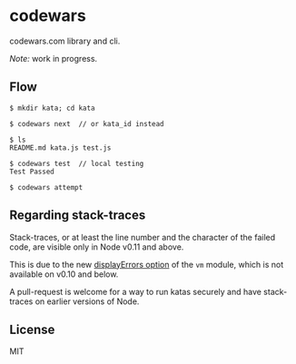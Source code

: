 codewars
========

codewars.com library and cli.

*Note:* work in progress.

Flow
----

```
$ mkdir kata; cd kata

$ codewars next  // or kata_id instead

$ ls
README.md kata.js test.js

$ codewars test  // local testing
Test Passed

$ codewars attempt
```


Regarding stack-traces
----------------------

Stack-traces, or at least the line number and the character
of the failed code, are visible only in Node v0.11 and above.

This is due to the new [displayErrors option](http://nodejs.org/dist/v0.11.11/docs/api/vm.html#vm_script_runinthiscontext_options) of the
`vm` module, which is not available on v0.10 and below.

A pull-request is welcome for a way to run katas securely and
have stack-traces on earlier versions of Node.


License
-------

MIT
